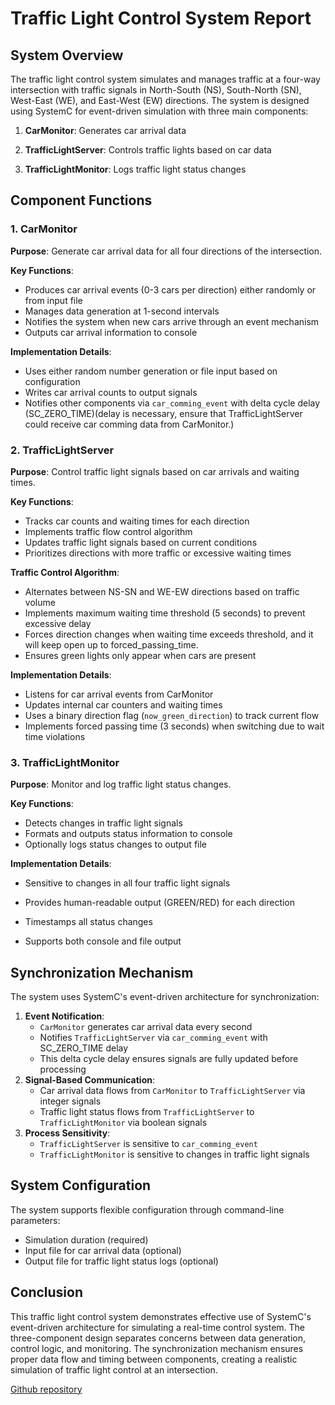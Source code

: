 # Traffic Light Control System Report

## System Overview

The traffic light control system simulates and manages traffic at a four-way intersection with traffic signals in North-South (NS), South-North (SN), West-East (WE), and East-West (EW) directions. The system is designed using SystemC for event-driven simulation with three main components:

1. **CarMonitor**: Generates car arrival data

2. **TrafficLightServer**: Controls traffic lights based on car data

3. **TrafficLightMonitor**: Logs traffic light status changes

   

## Component Functions

### 1. CarMonitor

**Purpose**: Generate car arrival data for all four directions of the intersection.

**Key Functions**:

- Produces car arrival events (0-3 cars per direction) either randomly or from input file
- Manages data generation at 1-second intervals
- Notifies the system when new cars arrive through an event mechanism
- Outputs car arrival information to console

**Implementation Details**:

- Uses either random number generation or file input based on configuration
- Writes car arrival counts to output signals
- Notifies other components via `car_comming_event` with delta cycle delay (SC_ZERO_TIME)(delay is necessary, ensure that TrafficLightServer could receive car comming data from CarMonitor.)

### 2. TrafficLightServer

**Purpose**: Control traffic light signals based on car arrivals and waiting times.

**Key Functions**:
- Tracks car counts and waiting times for each direction
- Implements traffic flow control algorithm
- Updates traffic light signals based on current conditions
- Prioritizes directions with more traffic or excessive waiting times

**Traffic Control Algorithm**:

- Alternates between NS-SN and WE-EW directions based on traffic volume
- Implements maximum waiting time threshold (5 seconds) to prevent excessive delay
- Forces direction changes when waiting time exceeds threshold, and it will keep open up to forced_passing_time.
- Ensures green lights only appear when cars are present

**Implementation Details**:

- Listens for car arrival events from CarMonitor
- Updates internal car counters and waiting times
- Uses a binary direction flag (`now_green_direction`) to track current flow
- Implements forced passing time (3 seconds) when switching due to wait time violations

### 3. TrafficLightMonitor

**Purpose**: Monitor and log traffic light status changes.

**Key Functions**:
- Detects changes in traffic light signals
- Formats and outputs status information to console
- Optionally logs status changes to output file

**Implementation Details**:
- Sensitive to changes in all four traffic light signals

- Provides human-readable output (GREEN/RED) for each direction

- Timestamps all status changes

- Supports both console and file output

  

## Synchronization Mechanism

The system uses SystemC's event-driven architecture for synchronization:

1. **Event Notification**:
   - `CarMonitor` generates car arrival data every second
   - Notifies `TrafficLightServer` via `car_comming_event` with SC_ZERO_TIME delay
   - This delta cycle delay ensures signals are fully updated before processing
2. **Signal-Based Communication**:
   - Car arrival data flows from `CarMonitor` to `TrafficLightServer` via integer signals
   - Traffic light status flows from `TrafficLightServer` to `TrafficLightMonitor` via boolean signals
3. **Process Sensitivity**:
   - `TrafficLightServer` is sensitive to `car_comming_event`
   - `TrafficLightMonitor` is sensitive to changes in traffic light signals



## System Configuration

The system supports flexible configuration through command-line parameters:
- Simulation duration (required)
- Input file for car arrival data (optional)
- Output file for traffic light status logs (optional)



## Conclusion

This traffic light control system demonstrates effective use of SystemC's event-driven architecture for simulating a real-time control system. The three-component design separates concerns between data generation, control logic, and monitoring. The synchronization mechanism ensures proper data flow and timing between components, creating a realistic simulation of traffic light control at an intersection.

[Github repository](https://github.com/1carusalwayswa/TDTS07/tree/main/lab1/traffic)

